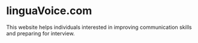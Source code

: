 # linguaVoice.com
This website helps individuals interested in improving communication skills and preparing for interview.
